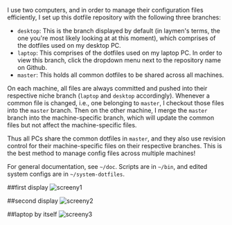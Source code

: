 I use two computers, and in order to manage their configuration files efficiently, I set up this dotfile repository with the following three branches:

* `desktop`: This is the branch displayed by default (in laymen's terms, the one you're most likely looking at at this moment), which comprises of the dotfiles used on my desktop PC.
* `laptop`: This comprises of the dotfiles used on my laptop PC. In order to view this branch, click the dropdown menu next to the repository name on Github.
* `master`: This holds all common dotfiles to be shared across all machines.

On each machine, all files are always committed and pushed into their respective niche branch (`laptop` and `desktop` accordingly). Whenever a common file is changed, i.e., one belonging to `master`, I checkout those files into the `master` branch. Then on the other machine, I merge the `master` branch into the machine-specific branch, which will update the common files but not affect the machine-specific files.

Thus all PCs share the common dotfiles in `master`, and they also use revision control for their machine-specific files on their respective branches. This is the best method to manage config files across multiple machines!

For general documentation, see `~/doc`. Scripts are in `~/bin`, and edited system configs are in `~/system-dotfiles`.

##first display
![screeny1](http://a.pomf.se/3Hy9.png)

##second display
![screeny2](http://a.pomf.se/6Wh3.png)

##laptop by itself
![screeny3](http://a.pomf.se/3Zp7.gif)
